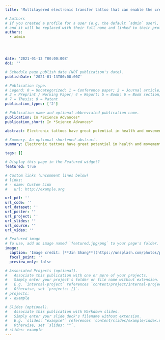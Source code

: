 ```yaml
---
title: 'Multilayered electronic transfer tattoo that can enable the crease amplification effect'

# Authors
# If you created a profile for a user (e.g. the default `admin` user), write the username (folder name) here
# and it will be replaced with their full name and linked to their profile.
authors:
  - admin




date: '2021-01-13 T00:00:00Z'
doi: ''

# Schedule page publish date (NOT publication's date).
publishDate: '2021-01-13T00:00:00Z'

# Publication type.
# Legend: 0 = Uncategorized; 1 = Conference paper; 2 = Journal article;
# 3 = Preprint / Working Paper; 4 = Report; 5 = Book; 6 = Book section;
# 7 = Thesis; 8 = Patent
publication_types: ['2']

# Publication name and optional abbreviated publication name.
publication: In *Science Advances*
publication_short: In *Science Advances*

abstract: Electronic tattoos have great potential in health and movement sensing applications on the skin. However, existing electronic tattoos cannot be conformal, sticky, and multilayered at the same time. Here, we have achieved multilayered integration of the electronic tattoo that is highly stretchable (800%), conformal, and sticky. This electronic tattoo can enable the crease amplification effect, which can amplify the output signal of integrated strain sensors by three times. The tattoo can be transferred to different surfaces and form a firm attachment, where no solvent or heat is needed. The tattoo fabrication is straightforward and scalable; a layer-by-layer strategy and two materials (metal-polymer conductors and the elastomeric block copolymer) are used to fabricate the circuit module with desirable numbers of layers within the tattoo. A three-layered tattoo integrating 1 heater and 15 strain sensors is developed for temperature adjustment, movement monitoring, and remote control of robots.

# Summary. An optional shortened abstract.
summary: Electronic tattoos have great potential in health and movement sensing applications on the skin.

tags: []

# Display this page in the Featured widget?
featured: true

# Custom links (uncomment lines below)
# links:
# - name: Custom Link
#   url: http://example.org

url_pdf: ''
url_code: ''
url_dataset: ''
url_poster: ''
url_project: ''
url_slides: ''
url_source: ''
url_video: ''

# Featured image
# To use, add an image named `featured.jpg/png` to your page's folder.
image:
  caption: 'Image credit: [**Jin Shang**](https://unsplash.com/photos/pLCdAaMFLTE)'
  focal_point: ''
  preview_only: false

# Associated Projects (optional).
#   Associate this publication with one or more of your projects.
#   Simply enter your project's folder or file name without extension.
#   E.g. `internal-project` references `content/project/internal-project/index.md`.
#   Otherwise, set `projects: []`.
# projects:
# - example

# Slides (optional).
#   Associate this publication with Markdown slides.
#   Simply enter your slide deck's filename without extension.
#   E.g. `slides: "example"` references `content/slides/example/index.md`.
#   Otherwise, set `slides: ""`.
# slides: example
---
```


